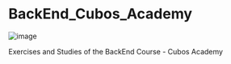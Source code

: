 # BackEnd_Cubos_Academy


![image](https://github.com/joaolotjr/BackEnd_Cubos_Academy/assets/102186193/166f418b-992e-438d-be30-e8c5afe950c6)

Exercises and Studies of the BackEnd Course - Cubos Academy

